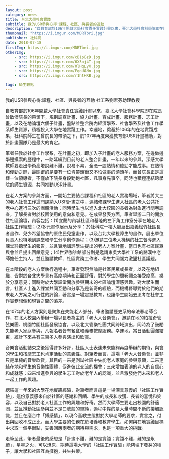 ```yaml
---
layout: post
category: news
title: 台北大學社會實踐
subtitle: 我的USR參與心得:課程、社區、與長者的互動
description: "自教育部於106年開啟大學社會責任實踐計畫以來，臺北大學社會科學院即在院長曾敏傑院長的帶領下，規劃調查計畫、協力計畫、育成計畫、服務計畫、志工計畫，以及在地論壇六個子計畫..."
thumbnail: "https://i.imgur.com/MDRTbri.jpg"
publisher: 社科院
date: 2018-07-18
firstImg: https://i.imgur.com/MDRTbri.jpg
otherImg:
    - src: https://i.imgur.com/cB1pGzD.jpg
    - src: https://i.imgur.com/6X3oj4T.jpg
    - src: https://i.imgur.com/OlHqLyX.jpg
    - src: https://i.imgur.com/FqoUANn.jpg
    - src: https://i.imgur.com/r1htHRB.jpg

tags: 師生觀點
---
```


我的USR參與心得:課程、社區、與長者的互動
社工系劉素芬助理教授

自教育部於106年開啟大學社會責任實踐計畫以來，臺北大學社會科學院即在院長曾敏傑院長的帶領下，規劃調查計畫、協力計畫、育成計畫、服務計畫、志工計畫，以及在地論壇六個子計畫，盤點並整合院內經濟學系、社會學系及社會工作學系師生資源，積極投入大學在地實踐工作。幸運地，奠基於106年的在地實踐成果，社科院師生在曾院長的帶領之下，於107年再度榮獲教育部USR計畫補助，對於計畫團隊乃是最大的肯定。

筆者任教於社會工作學系，在計畫之初，即加入子計畫的老人服務方案，在邊做邊學邊摸索的歷程中，一路延續到目前的老人整合計畫，一年以來的參與，深感大學教師要走出學術高塔說難不難，說易不易，全憑一股熱情和傻勁才能成事。在熱情和傻勁之餘，最關鍵的是要有一位肯帶頭衝又不怕做事的領頭羊，而曾院長正是這樣一位領導者，不僅放下院長身段勤跑社區，凡事身先事卒，同時也積極連結跨學院的師生資源，共同推動USR計畫。

在老人方案的參與方面，一開始主要結合課程和社區的老人實務場域，筆者將大三的老人社會工作這門課納入USR計畫之中，連結修課學生進入社區的老人公共托老中心進行三次的團體活動；同時學生也以進入北大校園的長者為對象進行問卷調查，了解長者對於校園使用的意向和意見。在成果發表方面，筆者舉辦二日的開放性社區論壇，內容包括：(1)宜蘭的內城社區和基隆的左下角工作室分享在地老人社區工作經驗；(2)多元畫作展示及分享：於社科院一樓大廳展出嘉義松竹社區長者畫作、兒少希望協會的原住民兒童畫作，以及台北大學視障生的畫作，展出單位負責人也特地到課堂和學生分享創作過程；(3)邀請三位老人機構的社工督導進入課堂聆聽學生的報告，並且實地講評學生提出的老人方案計畫，當日也有社區民眾與會並且提出回饋意見；(4)世界咖啡館部分則是邀請東吳大學社工系的闕漢中老師擔任主持人，並且邀請教師、社區實務工作者、學生共同腦力激盪社區議題。

在本階段的老人方案執行過程中，筆者發現無論是社區民眾或長者，以及在地組織，皆對於台北大學具有高度期待和正面評價，對於學生的問卷調查接受度高，樂於分享意見；同時對於大學課堂開放參與期末的社區論壇深感興趣。對大學生而言，社區人士進入課堂共同互動和分享乃是新奇的經驗，而機構督導對於他們的期末老人方案之可行性的評論，著實是一場震撼教育，也讓學生開始去思考在社會工作實務想像和現實之間的落差。

在107年的老人方案則是聚焦在失能老人部分，筆者邀請歷史系的辛法春老師合作，在北大校園內舉辦一場以長者為主的「老大人音樂會」，邀請在地的柏拉奇管弦樂團、桃園竹圍社區發展協會，以及北大管樂社團共同跨域演出，同時為了鼓勵失能老人家庭參與，凡報名者皆有餐盒和義務按摩服務。幸運地，當日活動圓滿結束，統計下來共有三百多人參與演出和欣賞。

音樂會活動結束之後獲得許多好評，社區人士表達未來能夠再度舉辦的期待，與會的學生和按摩志工也肯定活動的意義性。對筆者而言，這場「老大人音樂會」並非只是單純的音樂欣賞，其目的一來是測試社區中失能老人家庭的參與意願，二來連結在地和學生的音樂性團體，促進彼此交流的機會；三來增加表演的老人的自信心和成就感；四來增進參與的學生志工對於老年人的認識，並且激發他們未來和老人一起工作的興趣。

總結這一年來的大學在地實踐經驗，對筆者而言這是一場深具意義的「社區工作實驗」，這份意義感來自於社區的感謝和回饋、學生的成長和收獲、長者的喜悅和笑容，以及自己對於老人社區工作的興趣和好奇。然而大學師生要走出校園的舒適圈，並且攪動社區參與並不是口號般的單純，過程中靠的是大量時間不斷的接觸認識，並且在磨合中「搏感情」，以現今高教生態對於大學老師的要求，實言之，付出與回收不成正比。而大學主要的任務在於培養和教育學生，如何與在地實踐目標中求取一個平衡點，妥善回應兩者的期待與需求，也是一項重大的挑戰。

走筆至此，筆者最後的感想是「計畫不難，難的是實踐；實踐不難，難的是永續」，星星之火，可以燎原，期待這場大學的「社區工作實驗」能夠埋下發芽的種子，讓大學和社區互為擁抱，共生共榮。